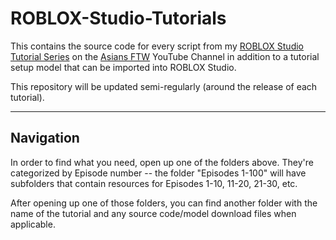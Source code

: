 # ROBLOX-Studio-Tutorials
This contains the source code for every script from my [ROBLOX Studio Tutorial Series](https://www.youtube.com/playlist?list=PLib8lkKsQ4i4Ik77nxD78NfMoeUoS_9w7) on the [Asians FTW](https://www.youtube.com/AsiansFTW) YouTube Channel in addition to a tutorial setup model that can be imported into ROBLOX Studio.

This repository will be updated semi-regularly (around the release of each tutorial).

---

## Navigation

In order to find what you need, open up one of the folders above. They're categorized by Episode number -- the folder "Episodes 1-100" will have subfolders that contain resources for Episodes 1-10, 11-20, 21-30, etc.

After opening up one of those folders, you can find another folder with the name of the tutorial and any source code/model download files when applicable.
